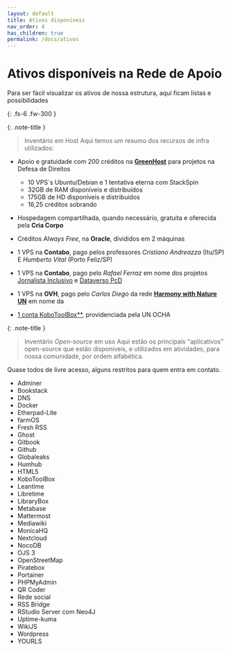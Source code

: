 ```yaml
---
layout: default
title: Ativos disponíveis
nav_order: 4
has_children: true
permalink: /docs/ativos
---
```


# Ativos disponíveis na Rede de Apoio

Para ser fácil visualizar os ativos de nossa estrutura, aqui ficam listas e possibilidades

{: .fs-6 .fw-300 }

{: .note-title }
> Inventário em Host
> Aqui temos um resumo dos recursos de infra utilizados:

- Apoio e gratuidade com 200 créditos na <a href="https://greenhost.com" target="_blank">**GreenHost**</a> para projetos na Defesa de Direitos
    - 10 VPS´s Ubuntu/Debian e 1 tentativa eterna com StackSpin
    - 32GB de RAM disponíveis e distribuídos
    - 175GB de HD disponíveis e distribuídos
    - 16,25 créditos sobrando

- Hospedagem compartilhada, quando necessário, gratuita e oferecida pela **Cria Corpo**

- Créditos *Always Free*, na **Oracle**, divididos em 2 máquinas

- 1 VPS na **Contabo**, pago pelos professores *Cristiano Andreazza* (Itu/SP) E *Humberto Vital* (Porto Feliz/SP)

- 1 VPS na **Contabo**, pago pelo *Rafael Ferraz* em nome dos projetos <a href="https://jornalistainclusivo.com" target="_blank">Jornalista Inclusivo</a> e <a href="https://pcd.dataverso.org" target="_blank">Dataverso PcD</a>

- 1 VPS na **OVH**, pago pelo *Carlos Diego* da rede <a href="https://nas.aguas.ml/cdiego-hwn" target="_blank">**Harmony with Nature UN**</a> em nome da <a href>

- 1 conta <a href="https://kobotoolbox.org" target="_blank">KoboToolBox**</a>, providenciada pela UN OCHA




{: .note-title }
> Inventário *Open-source* em uso
> Aqui estão os principais "aplicativos" open-source que estão disponíveis, e utilizados em atividades, para nossa comunidade, por ordem alfabética.

Quase todos de livre acesso, alguns restritos para quem entra em contato.

- Adminer
- Bookstack
- DNS
- Docker
- Etherpad-Lite
- farmOS
- Fresh RSS
- Ghost
- Gitbook
- Github
- Globaleaks
- Humhub
- HTML5
- KoboToolBox
- Leantime
- Libretime
- LibraryBox
- Metabase
- Mattermost
- Mediawiki
- MonicaHQ
- Nextcloud
- NocoDB
- OJS 3
- OpenStreetMap
- Piratebox
- Portainer
- PHPMyAdmin
- QR Coder
- Rede social
- RSS Bridge
- RStudio Server com Neo4J
- Uptime-kuma
- WikiJS
- Wordpress
- YOURLS







